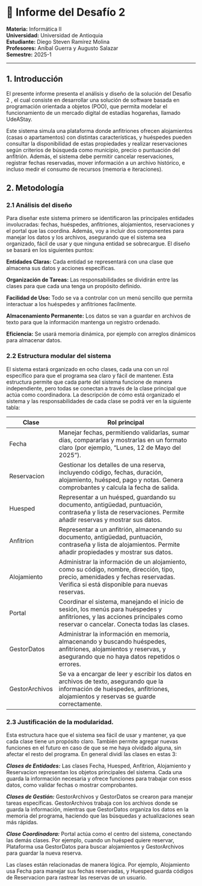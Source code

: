 # 🧾 Informe del Desafío 2

**Materia:** Informática II  
**Universidad:** Universidad de Antioquia  
**Estudiante:** Diego Steven Ramírez Molina   
**Profesores:** Aníbal Guerra y Augusto Salazar  
**Semestre:** 2025-1   

---

##  1. Introducción
El presente informe presenta el análisis y diseño de la solución del Desafío 2 , el cual consiste en desarrollar una solución de software basada en programación orientada a objetos (POO), que permita modelar el funcionamiento de un mercado digital de estadías hogareñas, llamado UdeAStay.

Este sistema simula una plataforma donde anfitriones ofrecen alojamientos (casas o apartamentos) con distintas características, y huéspedes pueden consultar la disponibilidad de estas propiedades y realizar reservaciones según criterios de búsqueda como municipio, precio o puntuación del anfitrión. Además, el sistema debe permitir cancelar reservaciones, registrar fechas reservadas, mover información a un archivo histórico, e incluso medir el consumo de recursos (memoria e iteraciones).


## 2. Metodología

### 2.1 Análisis del diseño
Para diseñar este sistema primero se identificaron las principales entidades involucradas: fechas, huéspedes, anfitriones, alojamientos, reservaciones y el portal que las coordina. Además, voy a incluir dos componentes para manejar los datos y los archivos, asegurando que el sistema sea organizado, fácil de usar y que ninguna entidad se sobrecargue. El diseño se basará en los siguientes puntos:

**Entidades Claras:** Cada entidad se representará con una clase que almacena sus datos y acciones específicas. 

**Organización de Tareas:** Las responsabilidades se dividirán entre las clases para que cada una tenga un propósito definido. 

**Facilidad de Uso:** Todo se va a controlar con un menú sencillo que permita interactuar a los huéspedes y anfitriones facilmente.

**Almacenamiento Permanente:** Los datos se van a guardar en archivos de texto para que la información mantenga un registro ordenado.

**Eficiencia:** Se usará memoria dinámica, por ejemplo con arreglos dinámicos para almacenar datos.

### 2.2 Estructura modular del sistema

El sistema estará organizado en ocho clases, cada una con un rol específico para que el programa sea claro y fácil de mantener. Esta estructura permite que cada parte del sistema funcione de manera independiente, pero todas se conectan a través de la clase principal que actúa como coordinadora. La descripción de cómo está organizado el sistema y las responsabilidades de cada clase se podrá ver en la siguiente tabla:


| Clase          | Rol principal                                                                 |
|----------------|-------------------------------------------------------------------------------|
| Fecha          | Manejar fechas, permitiendo validarlas, sumar días, compararlas y mostrarlas en un formato claro (por ejemplo, “Lunes, 12 de Mayo del 2025”).                                              |
| Reservacion    | Gestionar los detalles de una reserva, incluyendo código, fechas, duración, alojamiento, huésped, pago y notas. Genera comprobantes y calcula la fecha de salida.    |
| Huesped        | Representar a un huésped, guardando su documento, antigüedad, puntuación, contraseña y lista de reservaciones. Permite añadir reservas y mostrar sus datos.         |
| Anfitrion      | Representar a un anfitrión, almacenando su documento, antigüedad, puntuación, contraseña y lista de alojamientos. Permite añadir propiedades y mostrar sus datos.          |
| Alojamiento    | Administrar la información de un alojamiento, como su código, nombre, dirección, tipo, precio, amenidades y fechas reservadas. Verifica si está disponible para nuevas reservas.             |
| Portal     | Coordinar el sistema, manejando el inicio de sesión, los menús para huéspedes y anfitriones, y las acciones principales como reservar o cancelar. Conecta todas las clases.    |
| GestorDatos    | Administrar la información en memoria, almacenando y buscando huéspedes, anfitriones, alojamientos y reservas, y asegurando que no haya datos repetidos o errores.      |
| GestorArchivos | Se va a encargar de leer y escribir los datos en archivos de texto, asegurando que la información de huéspedes, anfitriones, alojamientos y reservas se guarde correctamente.|

### 2.3 Justificación de la modularidad.

Esta estructura hace que el sistema sea fácil de usar y mantener, ya que cada clase tiene un propósito claro. También permite agregar nuevas funciones en el futuro en caso de que se me haya olvidado alguna, sin afectar el resto del programa. En general dividí las clases en estas 3:

***Clases de Entidades:*** Las clases Fecha, Huesped, Anfitrion, Alojamiento y Reservacion representan los objetos principales del sistema. Cada una guarda la información necesaria y ofrece funciones para trabajar con esos datos, como validar fechas o mostrar comprobantes.

***Clases de Gestión:*** GestorArchivos y GestorDatos se crearon para manejar tareas específicas. GestorArchivos trabaja con los archivos donde se guarda la información, mientras que GestorDatos organiza los datos en la memoria del programa, haciendo que las búsquedas y actualizaciones sean más rápidas.

***Clase Coordinadora:*** Portal actúa como el centro del sistema, conectando las demás clases. Por ejemplo, cuando un huésped quiere reservar, Plataforma usa GestorDatos para buscar alojamientos y GestorArchivos para guardar la nueva reserva.

Las clases están relacionadas de manera lógica. Por ejemplo, Alojamiento usa Fecha para manejar sus fechas reservadas, y Huesped guarda códigos de Reservacion para rastrear las reservas de un usuario.



